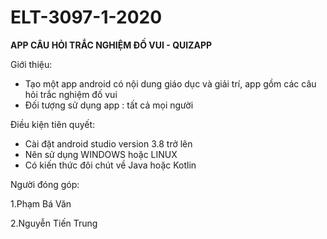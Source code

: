 # ELT-3097-1-2020

**APP CÂU HỎI TRẮC NGHIỆM ĐỐ VUI - QUIZAPP**

Giới thiệu:
- Tạo một app android có nội dung giáo dục và giải trí, app gồm các câu hỏi trắc nghiệm đố vui
- Đối tượng sử dụng app : tất cả mọi người 

Điều kiện tiên quyết:
- Cài đặt android studio version 3.8 trở lên
- Nên sử dụng WINDOWS hoặc LINUX
- Có kiến thức đôi chút về Java hoặc Kotlin

Người đóng góp:


1.Phạm Bá Văn

2.Nguyễn Tiến Trung

